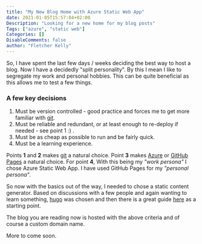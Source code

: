 ```yaml
---
title: "My New Blog Home with Azure Static Web App"
date: 2021-01-05T15:57:04+02:00
Description: "Looking for a new home for my blog posts"
Tags: ["azure", "static web"]
Categories: []
DisableComments: false
author: "Fletcher Kelly"
---
```


So, I have spent the last few days / weeks deciding the best way to host a blog. Now I have a decidedly "split personality". By this I mean I like to segregate my work and personal hobbies. This can be quite beneficial as this allows me to test a few things.

### A few key decisions

1. Must be version controlled - good practice and forces me to get more familiar with [git](https://git-scm.com/).
2. Must be reliable and redundant, or at least enough to re-deploy if needed - see point 1 :) .
3. Must be as cheap as possible to run and be fairly quick.
4. Must be a learning experience.

Points **1** and **2** makes [git](https://git-scm.com/) a natural choice. Point **3** makes [Azure](https://azure.microsoft.com/en-us/) or [GitHub Pages](https://pages.github.com/) a natural choice. For point **4**, With this being my *"work persona"* I chose Azure Static Web App. I have used GitHub Pages for my *"personal persona"*.

So now with the basics out of the way,  I needed to chose a static content generator. Based on discussions with a few people and again wanting to learn something, [hugo](https://gohugo.io/getting-started/installing/) was chosen and then there is a great guide [here](https://docs.microsoft.com/en-us/azure/static-web-apps/publish-hugo) as a starting point.

The blog you are reading now is hosted with the above criteria and of course a custom domain name.

More to come soon.
